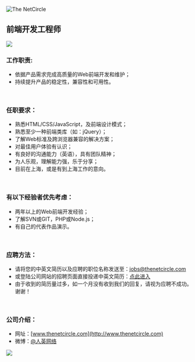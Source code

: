 ![The NetCircle](http://www.thenetcircle.com/wp-content/themes/tnc-2011-3/images/logo-tnc.png)

## 前端开发工程师

![](http://www.thenetcircle.com/wp-content/gallery/social-media/ad09.jpg)


### 工作职责:

* 依据产品需求完成高质量的Web前端开发和维护；
* 持续提升产品的稳定性，兼容性和可用性。

<br>

### 任职要求：

* 熟悉HTML/CSS/JavaScript，及前端设计模式；
* 熟悉至少一种前端类库（如：jQuery）；
* 了解Web标准及跨浏览器兼容的解决方案；
* 对最佳用户体验有认识；
* 有良好的沟通能力（英语），具有团队精神；
* 为人乐观，理解能力强，乐于分享；
* 目前在上海，或是有到上海工作的意向。

<br>

### 有以下经验者优先考虑：

* 两年以上的Web前端开发经验；
* 了解SVN或GIT，PHP或Node.js；
* 有自己的代表作品演示。

<br>

### 应聘方法：
* 请将您的中英文简历以及应聘的职位名称发送至：jobs@thenetcircle.com
* 或登陆公司网站的招聘页面直接投递中英文简历：[点此进入](http://www.thenetcircle.com/zh-hans/frontend-developer-apply/)
* 由于收到的简历量过多，如一个月没有收到我们的回复，请视为应聘不成功。谢谢！

<br>

### 公司介绍：
* 网址：[www.thenetcircle.com](http://www.thenetcircle.com)
* 微博：[@人英网络](http://www.weibo.com/thenetcircle)

![](http://www.thenetcircle.com/wp-content/gallery/social-media/ad07.jpg)

